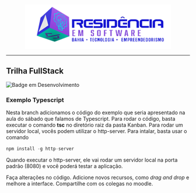 <div align="center">
<img src="images/logo-nav.png" width="400px">
</div>

---

## Trilha FullStack

![Badge em Desenvolvimento](http://img.shields.io/static/v1?label=STATUS&message=VERSÃO_1&color=GREEN&style=for-the-badge)

### Exemplo Typescript

Nesta branch adicionamos o código do exemplo que seria apresentado na aula do sábado que falamos de Typescript. Para rodar o código, basta executar o comando <b>tsc</b> no diretório raiz da pasta Kanban. Para rodar um servidor local, vocês podem utilizar o http-server. Para intalar, basta usar o comando

```Typescript
npm install -g http-server
``` 

Quando executar o http-server, ele vai rodar um servidor local na porta padrão (8080) e você poderá testar a aplicação.

Faça alterações no código. Adicione novos recursos, como <em>drag and drop</em> e melhore a interface. Compartilhe com os colegas no moodle.


